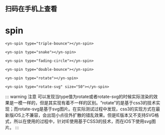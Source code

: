 <demo-mobile location="https://ui.dullar.xyz/earth/#/spin"></demo-mobile>
## 扫码在手机上查看
<cli-qrcode name="spin"></cli-qrcode>
# spin

```vue
<yn-spin type="triple-bounce"></yn-spin>
```
```vue
<yn-spin type="snake"></yn-spin>
```
```vue
<yn-spin type="fading-circle"></yn-spin>
```
```vue
<yn-spin type="double-bounce"></yn-spin>
```
```vue
<yn-spin type="rotate"></yn-spin>
```
```vue
<yn-spin type="rotate-svg" size="50"></yn-spin>
```

::: warning 注意
可以发现当type值为rotate或者rotate-svg的时候实际渲染的效果是一模一样的，但是其实现有着不一样的区别。“rotate”的是基于css3的技术实现；而rotate-svg是基于svg图片。在实际测试过程中发现，css3的实现方式在最新版iOS上不兼容，会出现小点往外扩散的错乱效果。但是IE版本又不支持SVG格式，所以在使用的过程中，针对IE使用基于CSS3的技术，而在iOS下使用svg图片。
:::